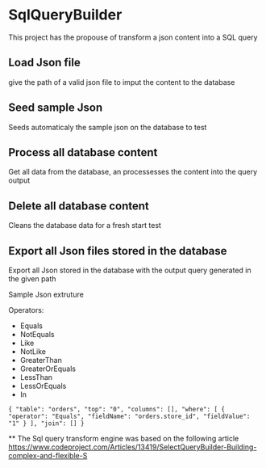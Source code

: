 # SqlQueryBuilder
 This project has the propouse of transform a json content into a SQL query

## Load Json file
give the path of a valid json file to imput the content to the database

## Seed sample Json
Seeds automaticaly the sample json on the database to test 

## Process all database content
Get all data from the database, an processesses the content into the query output

## Delete all database content
Cleans the database data for a fresh start test

## Export all Json files stored in the database
Export all Json stored in the database with the output query generated in the given path


Sample Json extruture

Operators:
* Equals
* NotEquals
* Like
* NotLike
* GreaterThan
* GreaterOrEquals
* LessThan
* LessOrEquals
* In

`{
   "table": "orders",
   "top": "0",
   "columns": [],
   "where": [
      {
         "operator": "Equals",
         "fieldName": "orders.store_id",
         "fieldValue": "1"
      }
   ],
   "join": []
}`

** The Sql query transform engine was based on the following article https://www.codeproject.com/Articles/13419/SelectQueryBuilder-Building-complex-and-flexible-S 